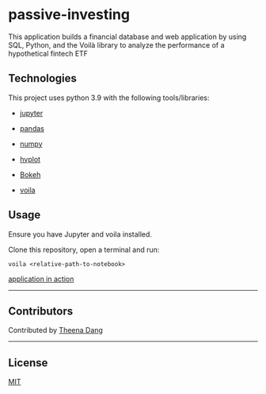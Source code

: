 # passive-investing

This application builds a financial database and web application by using SQL, Python, and the Voilà library to analyze the performance of a hypothetical fintech ETF

## Technologies

This project uses python 3.9 with the following tools/libraries:

* [jupyter](https://jupyter.org/)

* [pandas](https://pandas.pydata.org/)

* [numpy](https://numpy.org/)

* [hvplot](https://hvplot.holoviz.org/)

* [Bokeh](https://bokeh.org/)

* [voila](https://voila.readthedocs.io/en/stable/)


## Usage

Ensure you have Jupyter and voila installed.

Clone this repository, open a terminal and run:

```voila <relative-path-to-notebook>```

[application in action](passive-investing.mov)

---

## Contributors

Contributed by [Theena Dang](maria.cristina.dang@gmail.com)

---

## License

[MIT](LICENSE)
